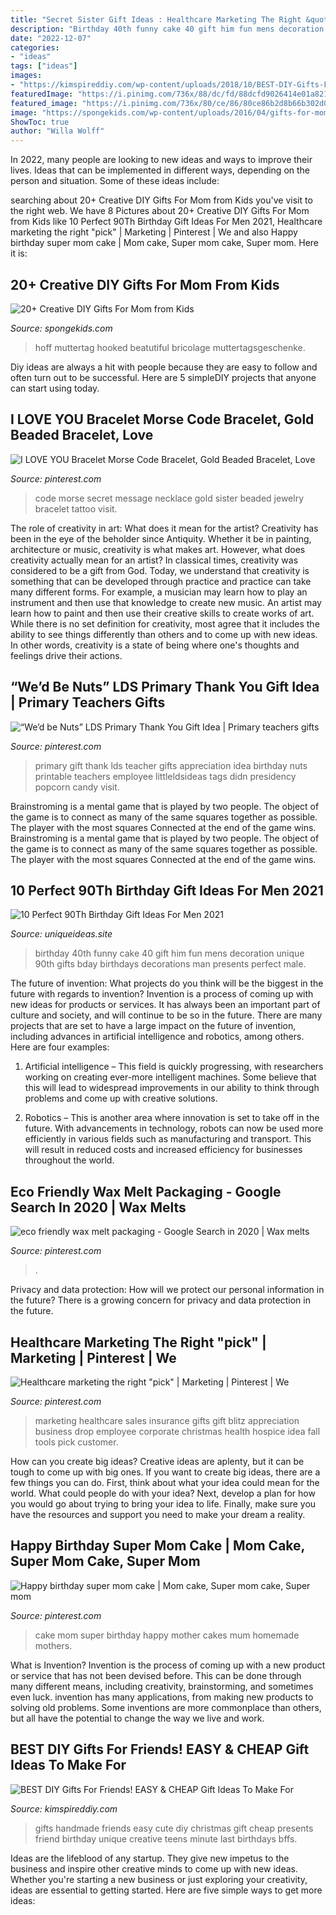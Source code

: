 ```yaml
---
title: "Secret Sister Gift Ideas : Healthcare Marketing The Right &quot;pick&quot;"
description: "Birthday 40th funny cake 40 gift him fun mens decoration unique 90th gifts bday birthdays decorations man presents perfect male"
date: "2022-12-07"
categories:
- "ideas"
tags: ["ideas"]
images:
- "https://kimspireddiy.com/wp-content/uploads/2018/10/BEST-DIY-Gifts-For-Friends-EASY-and-CHEAP-Gift-Ideas-To-Make-For-Birthdays-Christmas-Gifts-Creative-and-Unique-Presents-That-Are-Cute-Last-Minute-Handmade-Ideas-BFFs-Teens-9.jpg"
featuredImage: "https://i.pinimg.com/736x/88/dc/fd/88dcfd9026414e01a82169c4707bb9ae--mom-cake-super-mom.jpg"
featured_image: "https://i.pinimg.com/736x/80/ce/86/80ce86b2d8b66b302d03a0405f6185a2.jpg"
image: "https://spongekids.com/wp-content/uploads/2016/04/gifts-for-mom-from-kids/9-diy-gifts-for-mom-from-kids.jpg"
ShowToc: true
author: "Willa Wolff"
---
```



In 2022, many people are looking to new ideas and ways to improve their lives. Ideas that can be implemented in different ways, depending on the person and situation. Some of these ideas include: 

	

		
searching about 20+ Creative DIY Gifts For Mom from Kids you've visit to the right web. We have 8 Pictures about 20+ Creative DIY Gifts For Mom from Kids like 10 Perfect 90Th Birthday Gift Ideas For Men 2021, Healthcare marketing the right &quot;pick&quot; | Marketing | Pinterest | We and also Happy birthday super mom cake | Mom cake, Super mom cake, Super mom. Here it is:
		
    
## 20+ Creative DIY Gifts For Mom From Kids

<img loading=lazy src="https://spongekids.com/wp-content/uploads/2016/04/gifts-for-mom-from-kids/9-diy-gifts-for-mom-from-kids.jpg" onerror="this.onerror=null;this.src='https://tse1.mm.bing.net/th?id=OIP.BzRCz0n5obPoHKUJEv-AJgHaLH&amp;pid=15.1';" alt="20+ Creative DIY Gifts For Mom from Kids">

_Source: spongekids.com_

>hoff muttertag hooked beatutiful bricolage muttertagsgeschenke. 

	

Diy ideas are always a hit with people because they are easy to follow and often turn out to be successful. Here are 5 simpleDIY projects that anyone can start using today.

    
## I LOVE YOU Bracelet Morse Code Bracelet, Gold Beaded Bracelet, Love

<img loading=lazy src="https://i.pinimg.com/736x/b1/73/27/b173276f56987a2ddbfadb2dc4364463.jpg" onerror="this.onerror=null;this.src='https://tse2.mm.bing.net/th?id=OIP.VLXbsOUHKYML-seM1oCPOAHaJ3&amp;pid=15.1';" alt="I LOVE YOU Bracelet Morse Code Bracelet, Gold Beaded Bracelet, Love">

_Source: pinterest.com_

>code morse secret message necklace gold sister beaded jewelry bracelet tattoo visit. 

	

The role of creativity in art: What does it mean for the artist?
Creativity has been in the eye of the beholder since Antiquity. Whether it be in painting, architecture or music, creativity is what makes art. However, what does creativity actually mean for an artist? In classical times, creativity was considered to be a gift from God. Today, we understand that creativity is something that can be developed through practice and practice can take many different forms. For example, a musician may learn how to play an instrument and then use that knowledge to create new music. An artist may learn how to paint and then use their creative skills to create works of art. While there is no set definition for creativity, most agree that it includes the ability to see things differently than others and to come up with new ideas. In other words, creativity is a state of being where one's thoughts and feelings drive their actions.

    
## “We’d Be Nuts” LDS Primary Thank You Gift Idea | Primary Teachers Gifts

<img loading=lazy src="https://i.pinimg.com/736x/f0/a3/df/f0a3dfc24297a0c95a5ce8b2592cc405--gift-tags-printable-thank-you-printables-free-tags.jpg" onerror="this.onerror=null;this.src='https://tse1.mm.bing.net/th?id=OIP.0XdhnXyDMpSFj1IAORqj7QHaLG&amp;pid=15.1';" alt="“We’d be Nuts” LDS Primary Thank You Gift Idea | Primary teachers gifts">

_Source: pinterest.com_

>primary gift thank lds teacher gifts appreciation idea birthday nuts printable teachers employee littleldsideas tags didn presidency popcorn candy visit. 

	

Brainstroming is a mental game that is played by two people. The object of the game is to connect as many of the same squares together as possible. The player with the most squares Connected at the end of the game wins. Brainstroming is a mental game that is played by two people. The object of the game is to connect as many of the same squares together as possible. The player with the most squares Connected at the end of the game wins.

    
## 10 Perfect 90Th Birthday Gift Ideas For Men 2021

<img loading=lazy src="https://www.uniqueideas.site/wp-content/uploads/birthday-cake-decoration-ideas-for-men-home-furniture-design.jpg" onerror="this.onerror=null;this.src='https://tse4.mm.bing.net/th?id=OIP.bFH4xXVfTLzOVVxzdbAeyAHaLE&amp;pid=15.1';" alt="10 Perfect 90Th Birthday Gift Ideas For Men 2021">

_Source: uniqueideas.site_

>birthday 40th funny cake 40 gift him fun mens decoration unique 90th gifts bday birthdays decorations man presents perfect male. 

	

The future of invention: What projects do you think will be the biggest in the future with regards to invention?
Invention is a process of coming up with new ideas for products or services. It has always been an important part of culture and society, and will continue to be so in the future. There are many projects that are set to have a large impact on the future of invention, including advances in artificial intelligence and robotics, among others. Here are four examples:
1) Artificial intelligence – This field is quickly progressing, with researchers working on creating ever-more intelligent machines. Some believe that this will lead to widespread improvements in our ability to think through problems and come up with creative solutions.

2) Robotics – This is another area where innovation is set to take off in the future. With advancements in technology, robots can now be used more efficiently in various fields such as manufacturing and transport. This will result in reduced costs and increased efficiency for businesses throughout the world.

    
## Eco Friendly Wax Melt Packaging - Google Search In 2020 | Wax Melts

<img loading=lazy src="https://i.pinimg.com/736x/80/ce/86/80ce86b2d8b66b302d03a0405f6185a2.jpg" onerror="this.onerror=null;this.src='https://tse1.mm.bing.net/th?id=OIP.KHEVH2TSmGl9Uxe6YCPcNQHaJ3&amp;pid=15.1';" alt="eco friendly wax melt packaging - Google Search in 2020 | Wax melts">

_Source: pinterest.com_

>. 

	

Privacy and data protection: How will we protect our personal information in the future?
There is a growing concern for privacy and data protection in the future.

    
## Healthcare Marketing The Right &quot;pick&quot; | Marketing | Pinterest | We

<img loading=lazy src="https://s-media-cache-ak0.pinimg.com/736x/6e/f5/d3/6ef5d3a63b71b988223618c9fd7b2a74.jpg" onerror="this.onerror=null;this.src='https://tse3.mm.bing.net/th?id=OIP.OzBme_hkfHxAQKxgPv3MNwHaJ3&amp;pid=15.1';" alt="Healthcare marketing the right &quot;pick&quot; | Marketing | Pinterest | We">

_Source: pinterest.com_

>marketing healthcare sales insurance gifts gift blitz appreciation business drop employee corporate christmas health hospice idea fall tools pick customer. 

	

How can you create big ideas?
Creative ideas are aplenty, but it can be tough to come up with big ones. If you want to create big ideas, there are a few things you can do. First, think about what your idea could mean for the world. What could people do with your idea? Next, develop a plan for how you would go about trying to bring your idea to life. Finally, make sure you have the resources and support you need to make your dream a reality.

    
## Happy Birthday Super Mom Cake | Mom Cake, Super Mom Cake, Super Mom

<img loading=lazy src="https://i.pinimg.com/736x/88/dc/fd/88dcfd9026414e01a82169c4707bb9ae--mom-cake-super-mom.jpg" onerror="this.onerror=null;this.src='https://tse2.mm.bing.net/th?id=OIP.tm8MC-ME-iXWpkOOl1miwQHaHP&amp;pid=15.1';" alt="Happy birthday super mom cake | Mom cake, Super mom cake, Super mom">

_Source: pinterest.com_

>cake mom super birthday happy mother cakes mum homemade mothers. 

	

What is Invention?
Invention is the process of coming up with a new product or service that has not been devised before. This can be done through many different means, including creativity, brainstorming, and sometimes even luck. invention has many applications, from making new products to solving old problems. Some inventions are more commonplace than others, but all have the potential to change the way we live and work.

    
## BEST DIY Gifts For Friends! EASY &amp; CHEAP Gift Ideas To Make For

<img loading=lazy src="https://kimspireddiy.com/wp-content/uploads/2018/10/BEST-DIY-Gifts-For-Friends-EASY-and-CHEAP-Gift-Ideas-To-Make-For-Birthdays-Christmas-Gifts-Creative-and-Unique-Presents-That-Are-Cute-Last-Minute-Handmade-Ideas-BFFs-Teens-9.jpg" onerror="this.onerror=null;this.src='https://tse4.mm.bing.net/th?id=OIP.sPWYgheNq0qmOiGp_6zx6QHaLH&amp;pid=15.1';" alt="BEST DIY Gifts For Friends! EASY &amp; CHEAP Gift Ideas To Make For">

_Source: kimspireddiy.com_

>gifts handmade friends easy cute diy christmas gift cheap presents friend birthday unique creative teens minute last birthdays bffs. 

	

Ideas are the lifeblood of any startup. They give new impetus to the business and inspire other creative minds to come up with new ideas. Whether you're starting a new business or just exploring your creativity, ideas are essential to getting started. Here are five simple ways to get more ideas: 

